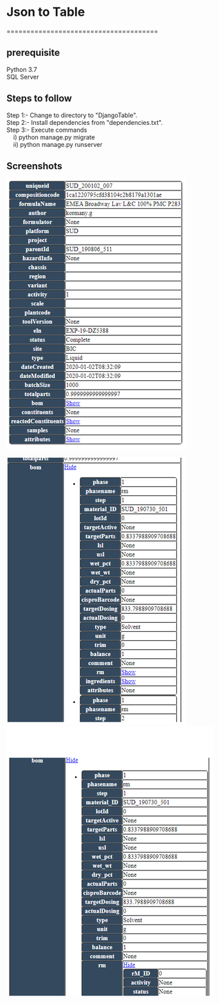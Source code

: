 # Json to Table #
======================================

## prerequisite ##
Python 3.7<br>
SQL Server<br>

## Steps to follow ##
Step 1:- Change to directory to "DjangoTable".<br>
Step 2:- Install dependencies from "dependencies.txt".<br>
Step 3:- Execute commands<br>
&nbsp;&nbsp;&nbsp;&nbsp;i) python manage.py migrate<br>
&nbsp;&nbsp;&nbsp;&nbsp;ii) python manage.py runserver
  
## Screenshots ##
![Alt text](/DjangoTable/static/screenshots/table.png?raw=true "Table Screenshot 1")<br>  
![Alt text](/DjangoTable/static/screenshots/table1.png?raw=true "Table Screenshot 2")<br>
![Alt text](/DjangoTable/static/screenshots/table2.png?raw=true "Table Screenshot 3")
